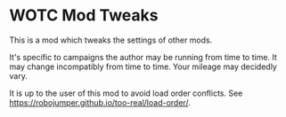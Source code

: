 # WOTC Mod Tweaks

This is a mod which tweaks the settings of other mods.

It's specific to campaigns the author may be running from time to time. It may
change incompatibly from time to time. Your mileage may decidedly vary.

It is up to the user of this mod to avoid load order conflicts. See https://robojumper.github.io/too-real/load-order/.
